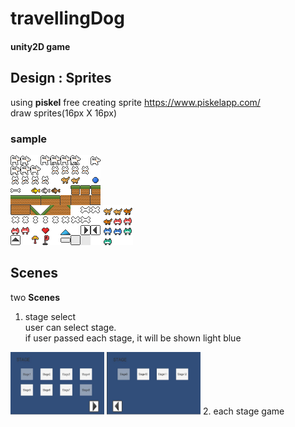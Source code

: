 # travellingDog
#### unity2D game
  
  
  
## Design : Sprites
using **piskel** free creating sprite https://www.piskelapp.com/  
draw sprites(16px X 16px)  
### sample  
![sprites1](./Assets/Sprites/sprites1.png)
![monster](./Assets/Sprites/monster.png)    

## Scenes  
two **Scenes**  
1. stage select  
user can select stage.  
if user passed each stage, it will be shown light blue  
<img src = './images/select1.JPG' width = '150px' height = '100px' />  
<img src = './images/select2.JPG' width = '150px' height = '100px' />  
2. each stage game  




